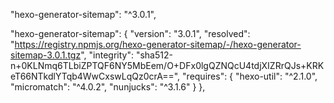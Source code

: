  "hexo-generator-sitemap": "^3.0.1",
 
 "hexo-generator-sitemap": {
      "version": "3.0.1",
      "resolved": "https://registry.npmjs.org/hexo-generator-sitemap/-/hexo-generator-sitemap-3.0.1.tgz",
      "integrity": "sha512-n+0KLNmq6TLbiZPTQF6NY5MbEem/O+DFx0lgQZNQcU4tdjXIZRrQJs+KRKeT66NTkdlYTqb4WwCxswLqQz0crA==",
      "requires": {
        "hexo-util": "^2.1.0",
        "micromatch": "^4.0.2",
        "nunjucks": "^3.1.6"
      }
    },